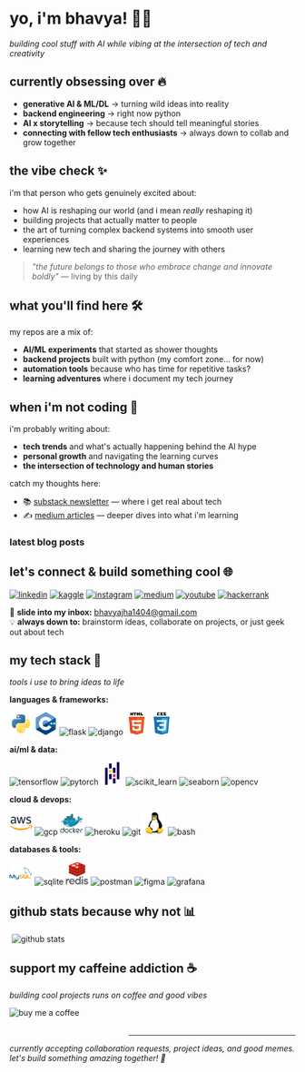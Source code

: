 # yo, i'm bhavya! 👋✨

*building cool stuff with AI while vibing at the intersection of tech and creativity*

## currently obsessing over 🔥
- **generative AI & ML/DL** → turning wild ideas into reality
- **backend engineering** → right now python
- **AI x storytelling** → because tech should tell meaningful stories
- **connecting with fellow tech enthusiasts** → always down to collab and grow together

## the vibe check ✨
i'm that person who gets genuinely excited about:
- how AI is reshaping our world (and i mean *really* reshaping it)
- building projects that actually matter to people
- the art of turning complex backend systems into smooth user experiences
- learning new tech and sharing the journey with others

> *"the future belongs to those who embrace change and innovate boldly"* — living by this daily

## what you'll find here 🛠️
my repos are a mix of:
- **AI/ML experiments** that started as shower thoughts
- **backend projects** built with python (my comfort zone... for now)
- **automation tools** because who has time for repetitive tasks?
- **learning adventures** where i document my tech journey

## when i'm not coding 📝
i'm probably writing about:
- **tech trends** and what's actually happening behind the AI hype
- **personal growth** and navigating the learning curves
- **the intersection of technology and human stories**

catch my thoughts here:
- 📚 [substack newsletter](https://04bhavyaa.substack.com/) — where i get real about tech
- ✍️ [medium articles](https://medium.com/@bhavyajha1404) — deeper dives into what i'm learning

### latest blog posts
<!-- BLOG-POST-LIST:START -->
<!-- BLOG-POST-LIST:END -->

## let's connect & build something cool 🌐
<p align="left">
<a href="https://linkedin.com/in/bhavya-jha-52461b250" target="blank"><img align="center" src="https://raw.githubusercontent.com/rahuldkjain/github-profile-readme-generator/master/src/images/icons/Social/linked-in-alt.svg" alt="linkedin" height="30" width="40" /></a>
<a href="https://kaggle.com/bhavyajha04" target="blank"><img align="center" src="https://raw.githubusercontent.com/rahuldkjain/github-profile-readme-generator/master/src/images/icons/Social/kaggle.svg" alt="kaggle" height="30" width="40" /></a>
<a href="https://instagram.com/04.bhavyaa" target="blank"><img align="center" src="https://raw.githubusercontent.com/rahuldkjain/github-profile-readme-generator/master/src/images/icons/Social/instagram.svg" alt="instagram" height="30" width="40" /></a>
<a href="https://medium.com/@bhavyajha1404" target="blank"><img align="center" src="https://raw.githubusercontent.com/rahuldkjain/github-profile-readme-generator/master/src/images/icons/Social/medium.svg" alt="medium" height="30" width="40" /></a>
<a href="https://www.youtube.com/c/page.bhavya" target="blank"><img align="center" src="https://raw.githubusercontent.com/rahuldkjain/github-profile-readme-generator/master/src/images/icons/Social/youtube.svg" alt="youtube" height="30" width="40" /></a>
<a href="https://www.hackerrank.com/bhavyajha1404" target="blank"><img align="center" src="https://raw.githubusercontent.com/rahuldkjain/github-profile-readme-generator/master/src/images/icons/Social/hackerrank.svg" alt="hackerrank" height="30" width="40" /></a>
</p>

📧 **slide into my inbox:** bhavyajha1404@gmail.com  
💡 **always down to:** brainstorm ideas, collaborate on projects, or just geek out about tech

## my tech stack 🥞
*tools i use to bring ideas to life*

**languages & frameworks:**
<p align="left">
<img src="https://raw.githubusercontent.com/devicons/devicon/master/icons/python/python-original.svg" alt="python" width="40" height="40"/>
<img src="https://raw.githubusercontent.com/devicons/devicon/master/icons/cplusplus/cplusplus-original.svg" alt="cpp" width="40" height="40"/>
<img src="https://www.vectorlogo.zone/logos/pocoo_flask/pocoo_flask-icon.svg" alt="flask" width="40" height="40"/>
<img src="https://cdn.worldvectorlogo.com/logos/django.svg" alt="django" width="40" height="40"/>
<img src="https://raw.githubusercontent.com/devicons/devicon/master/icons/html5/html5-original-wordmark.svg" alt="html5" width="40" height="40"/>
<img src="https://raw.githubusercontent.com/devicons/devicon/master/icons/css3/css3-original-wordmark.svg" alt="css3" width="40" height="40"/>
</p>

**ai/ml & data:**
<p align="left">
<img src="https://www.vectorlogo.zone/logos/tensorflow/tensorflow-icon.svg" alt="tensorflow" width="40" height="40"/>
<img src="https://www.vectorlogo.zone/logos/pytorch/pytorch-icon.svg" alt="pytorch" width="40" height="40"/>
<img src="https://raw.githubusercontent.com/devicons/devicon/2ae2a900d2f041da66e950e4d48052658d850630/icons/pandas/pandas-original.svg" alt="pandas" width="40" height="40"/>
<img src="https://upload.wikimedia.org/wikipedia/commons/0/05/Scikit_learn_logo_small.svg" alt="scikit_learn" width="40" height="40"/>
<img src="https://seaborn.pydata.org/_images/logo-mark-lightbg.svg" alt="seaborn" width="40" height="40"/>
<img src="https://www.vectorlogo.zone/logos/opencv/opencv-icon.svg" alt="opencv" width="40" height="40"/>
</p>

**cloud & devops:**
<p align="left">
<img src="https://raw.githubusercontent.com/devicons/devicon/master/icons/amazonwebservices/amazonwebservices-original-wordmark.svg" alt="aws" width="40" height="40"/>
<img src="https://www.vectorlogo.zone/logos/google_cloud/google_cloud-icon.svg" alt="gcp" width="40" height="40"/>
<img src="https://raw.githubusercontent.com/devicons/devicon/master/icons/docker/docker-original-wordmark.svg" alt="docker" width="40" height="40"/>
<img src="https://www.vectorlogo.zone/logos/heroku/heroku-icon.svg" alt="heroku" width="40" height="40"/>
<img src="https://www.vectorlogo.zone/logos/git-scm/git-scm-icon.svg" alt="git" width="40" height="40"/>
<img src="https://raw.githubusercontent.com/devicons/devicon/master/icons/linux/linux-original.svg" alt="linux" width="40" height="40"/>
<img src="https://www.vectorlogo.zone/logos/gnu_bash/gnu_bash-icon.svg" alt="bash" width="40" height="40"/>
</p>

**databases & tools:**
<p align="left">
<img src="https://raw.githubusercontent.com/devicons/devicon/master/icons/mysql/mysql-original-wordmark.svg" alt="mysql" width="40" height="40"/>
<img src="https://www.vectorlogo.zone/logos/sqlite/sqlite-icon.svg" alt="sqlite" width="40" height="40"/>
<img src="https://raw.githubusercontent.com/devicons/devicon/master/icons/redis/redis-original-wordmark.svg" alt="redis" width="40" height="40"/>
<img src="https://www.vectorlogo.zone/logos/getpostman/getpostman-icon.svg" alt="postman" width="40" height="40"/>
<img src="https://www.vectorlogo.zone/logos/figma/figma-icon.svg" alt="figma" width="40" height="40"/>
<img src="https://www.vectorlogo.zone/logos/grafana/grafana-icon.svg" alt="grafana" width="40" height="40"/>
</p>

## github stats because why not 📊
<p>&nbsp;<img align="center" src="https://github-readme-stats.vercel.app/api?username=04bhavyaa&show_icons=true&locale=en&theme=tokyonight" alt="github stats" /></p>

## support my caffeine addiction ☕
*building cool projects runs on coffee and good vibes*

<p><a href="https://www.buymeacoffee.com/bhavyajha1y"> <img align="left" src="https://cdn.buymeacoffee.com/buttons/v2/default-yellow.png" height="50" width="210" alt="buy me a coffee" /></a></p>

<br><br>

---

*currently accepting collaboration requests, project ideas, and good memes. let's build something amazing together! 🚀*
